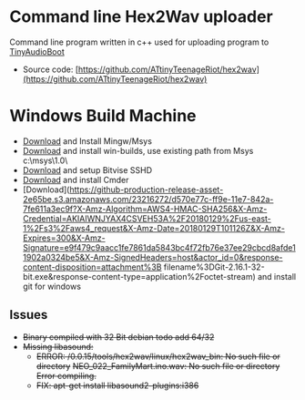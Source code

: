 # Command line Hex2Wav uploader

Command line program written in c++ used for uploading program to [TinyAudioBoot](4_4-TinyAudioBoot.md)

* Source code: [https://github.com/ATtinyTeenageRiot/hex2wav](https://github.com/ATtinyTeenageRiot/hex2wav)

# Windows Build Machine

* [Download](https://nchc.dl.sourceforge.net/project/mingwbundle/mingw-msys-bundle-0.6/mingw-msys-0.6-x86.zip) and Install Mingw/Msys 
* [Download](http://win-builds.org/1.5.0/win-builds-1.5.0.exe) and install win-builds, use existing path from Msys c:\msys\1.0\
* [Download](https://dl.bitvise.com/BvSshServer-Inst.exe) and setup Bitvise SSHD
* [Download](http://cmder.net) and install Cmder
* [Download](https://github-production-release-asset-2e65be.s3.amazonaws.com/23216272/d570e77c-ff9e-11e7-842a-7fe611a3ec9f?X-Amz-Algorithm=AWS4-HMAC-SHA256&X-Amz-Credential=AKIAIWNJYAX4CSVEH53A%2F20180129%2Fus-east-1%2Fs3%2Faws4_request&X-Amz-Date=20180129T101126Z&X-Amz-Expires=300&X-Amz-Signature=e9f479c9aacc1fe7861da5843bc4f72fb76e37ee29cbcd8afde11902a0324be5&X-Amz-SignedHeaders=host&actor_id=0&response-content-disposition=attachment%3B filename%3DGit-2.16.1-32-bit.exe&response-content-type=application%2Foctet-stream) and install git for windows

## Issues

* ~~Binary compiled with 32 Bit debian todo add 64/32~~
* ~~Missing libasound:~~
  * ~~ERROR: /0.0.15/tools/hex2wav/linux/hex2wav\_bin: No such file or directory~~
    ~~NEO\_022\_FamilyMart.ino.wav: No such file or directory~~
    ~~Error compiling.~~
  * ~~FIX: apt-get install libasound2-plugins:i386~~




